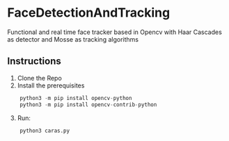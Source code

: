 # FaceDetectionAndTracking
Functional and real time face tracker based in Opencv with Haar Cascades as detector and Mosse as tracking algorithms

## Instructions

 1. Clone the Repo
 2. Install the prerequisites
```python
    python3 -m pip install opencv-python
    python3 -m pip install opencv-contrib-python
```
 3. Run:
```python
    python3 caras.py
```
